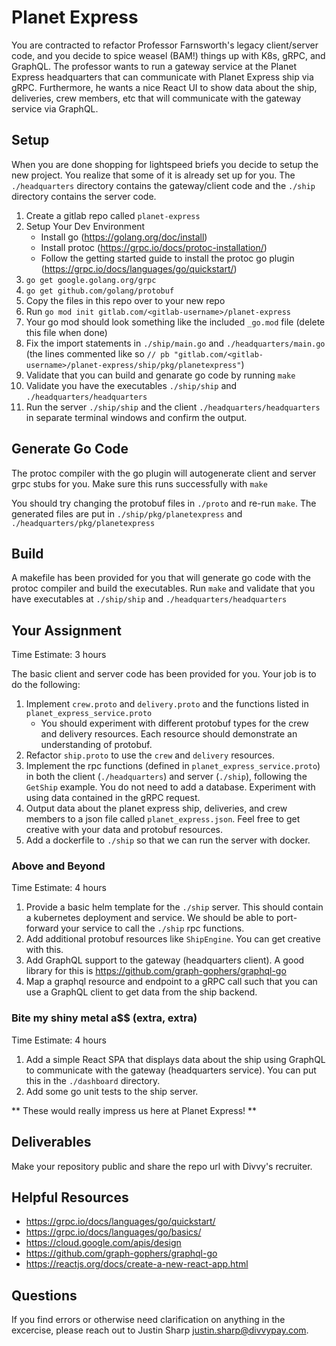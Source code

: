 # Planet Express

You are contracted to refactor Professor Farnsworth's legacy client/server code, and you decide to spice weasel (BAM!) things up with K8s, gRPC, and GraphQL. The professor wants to run a gateway service at the
Planet Express headquarters that can communicate with Planet Express ship via gRPC. Furthermore, he wants a nice React UI to show data about the ship, deliveries, crew members, etc that will communicate with the gateway service via GraphQL.

## Setup

When you are done shopping for lightspeed briefs you decide to setup the new project. You realize that some of it is already set up for you. The `./headquarters` directory contains the gateway/client code and the
`./ship` directory contains the server code.

1. Create a gitlab repo called `planet-express`
2. Setup Your Dev Environment
    - Install go (https://golang.org/doc/install)
    - Install protoc (https://grpc.io/docs/protoc-installation/)
    - Follow the getting started guide to install the protoc go plugin (https://grpc.io/docs/languages/go/quickstart/)
3. `go get google.golang.org/grpc`
4. `go get github.com/golang/protobuf`
5. Copy the files in this repo over to your new repo
6. Run `go mod init gitlab.com/<gitlab-username>/planet-express`
7. Your go mod should look something like the included `_go.mod` file (delete this file when done)
8. Fix the import statements in `./ship/main.go` and `./headquarters/main.go` (the lines commented like so `// pb "gitlab.com/<gitlab-username>/planet-express/ship/pkg/planetexpress"`)
9. Validate that you can build and genarate go code by running `make`
10. Validate you have the executables `./ship/ship` and `./headquarters/headquarters`
11. Run the server `./ship/ship` and the client `./headquarters/headquarters` in separate terminal windows and confirm the output.

## Generate Go Code

The protoc compiler with the go plugin will autogenerate client and server grpc stubs for you. Make sure this runs successfully with `make`

You should try changing the protobuf files in `./proto` and re-run `make`. The generated files are put in `./ship/pkg/planetexpress` and `./headquarters/pkg/planetexpress`

## Build

A makefile has been provided for you that will generate go code with the protoc compiler and build the executables. Run `make` and validate that you have executables at `./ship/ship` and `./headquarters/headquarters`

## Your Assignment

Time Estimate: 3 hours

The basic client and server code has been provided for you. Your job is to do the following:

1. Implement `crew.proto` and `delivery.proto` and the functions listed in `planet_express_service.proto`
    - You should experiment with different protobuf types for the crew and delivery resources. Each resource should demonstrate an understanding of protobuf.
2. Refactor `ship.proto` to use the `crew` and `delivery` resources.
3. Implement the rpc functions (defined in `planet_express_service.proto`) in both the client (`./headquarters`) and server (`./ship`), following the `GetShip` example. You do not need to add a database. Experiment with using data contained in the gRPC request.
4. Output data about the planet express ship, deliveries, and crew members to a json file called `planet_express.json`. Feel free to get creative with your data and protobuf resources.
5. Add a dockerfile to `./ship` so that we can run the server with docker.

### Above and Beyond

Time Estimate: 4 hours

1. Provide a basic helm template for the `./ship` server. This should contain a kubernetes deployment and service. We should be able to port-forward your service to call the `./ship` rpc functions.
2. Add additional protobuf resources like `ShipEngine`. You can get creative with this.
3. Add GraphQL support to the gateway (headquarters client). A good library for this is https://github.com/graph-gophers/graphql-go
4. Map a graphql resource and endpoint to a gRPC call such that you can use a GraphQL client to get data from the ship backend.

### Bite my shiny metal a$$ (extra, extra)

Time Estimate: 4 hours

1. Add a simple React SPA that displays data about the ship using GraphQL to communicate with the gateway (headquarters service). You can put this in the `./dashboard` directory.
2. Add some go unit tests to the ship server.

** These would really impress us here at Planet Express! **

## Deliverables
Make your repository public and share the repo url with Divvy's recruiter.

## Helpful Resources
- https://grpc.io/docs/languages/go/quickstart/
- https://grpc.io/docs/languages/go/basics/
- https://cloud.google.com/apis/design
- https://github.com/graph-gophers/graphql-go
- https://reactjs.org/docs/create-a-new-react-app.html

## Questions
If you find errors or otherwise need clarification on anything in the excercise, please reach out to Justin Sharp <justin.sharp@divvypay.com>.